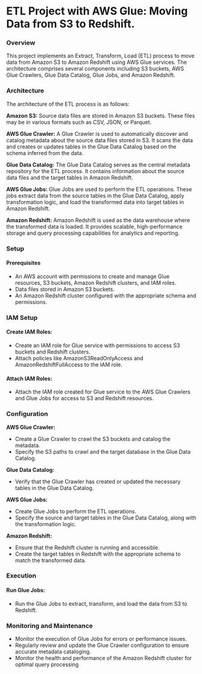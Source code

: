 # ETL Project with AWS Glue: Moving Data from S3 to Redshift.

### Overview
This project implements an Extract, Transform, Load (ETL) process to move data from Amazon S3 to Amazon Redshift using AWS Glue services. The architecture comprises several components including S3 buckets, AWS Glue Crawlers, Glue Data Catalog, Glue Jobs, and Amazon Redshift.

### Architecture
The architecture of the ETL process is as follows:

**Amazon S3:** Source data files are stored in Amazon S3 buckets. These files may be in various formats such as CSV, JSON, or Parquet.

**AWS Glue Crawler:** A Glue Crawler is used to automatically discover and catalog metadata about the source data files stored in S3. It scans the data and creates or updates tables in the Glue Data Catalog based on the schema inferred from the data.

**Glue Data Catalog:** The Glue Data Catalog serves as the central metadata repository for the ETL process. It contains information about the source data files and the target tables in Amazon Redshift.

**AWS Glue Jobs:** Glue Jobs are used to perform the ETL operations. These jobs extract data from the source tables in the Glue Data Catalog, apply transformation logic, and load the transformed data into target tables in Amazon Redshift.

**Amazon Redshift:** Amazon Redshift is used as the data warehouse where the transformed data is loaded. It provides scalable, high-performance storage and query processing capabilities for analytics and reporting.

### Setup
#### Prerequisites
- An AWS account with permissions to create and manage Glue resources, S3 buckets, Amazon Redshift clusters, and IAM roles.
- Data files stored in Amazon S3 buckets.
- An Amazon Redshift cluster configured with the appropriate schema and permissions.
### IAM Setup
#### Create IAM Roles:
- Create an IAM role for Glue service with permissions to access S3 buckets and Redshift clusters.
- Attach policies like AmazonS3ReadOnlyAccess and AmazonRedshiftFullAccess to the IAM role.
#### Attach IAM Roles:

- Attach the IAM role created for Glue service to the AWS Glue Crawlers and Glue Jobs for access to S3 and Redshift resources.
### Configuration

**AWS Glue Crawler:**
- Create a Glue Crawler to crawl the S3 buckets and catalog the metadata.
- Specify the S3 paths to crawl and the target database in the Glue Data Catalog.
  
**Glue Data Catalog:**
- Verify that the Glue Crawler has created or updated the necessary tables in the Glue Data Catalog.

**AWS Glue Jobs:**
- Create Glue Jobs to perform the ETL operations.
- Specify the source and target tables in the Glue Data Catalog, along with the transformation logic.

**Amazon Redshift:**
- Ensure that the Redshift cluster is running and accessible.
- Create the target tables in Redshift with the appropriate schema to match the transformed data.
### Execution

#### Run Glue Jobs:
- Run the Glue Jobs to extract, transform, and load the data from S3 to Redshift.
### Monitoring and Maintenance
- Monitor the execution of Glue Jobs for errors or performance issues.
- Regularly review and update the Glue Crawler configuration to ensure accurate metadata cataloging.
- Monitor the health and performance of the Amazon Redshift cluster for optimal query processing
